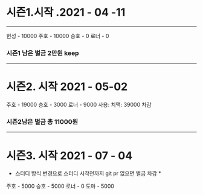 # 시즌1.시작 .2021 - 04 -11

------------------------------------
현성 - 10000
주호 - 10000
승호 - 0
로너 - 0
### 시즌1 남은 벌금  2만원 keep 
-----------------------------------

# 시즌2. 시작 2021 - 05-02

주호 - 19000
승호 - 3000
로너 - 9000
사용: 치맥: 39000 차감 

### 시즌2남은 벌금 총 11000원

---------------------------------

# 시즌3. 시작 2021 - 07 - 04

* 스터디 방식 변경으로 스터디 시작전까지 git pr 없으면 벌금 차감 *

주호 - 5000 
승호 - 5000
로너 - 0
도마 - 5000 

